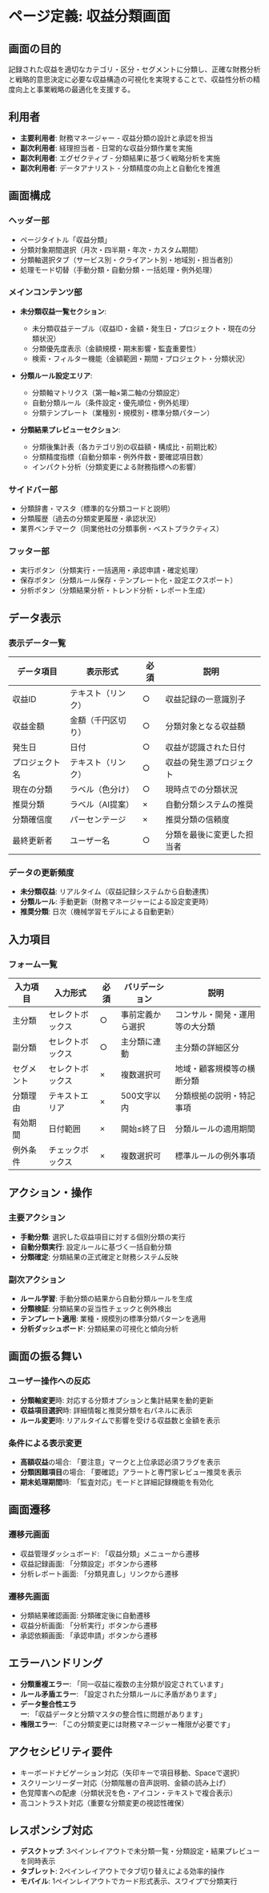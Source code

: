 # ページ定義: 収益分類画面

## 画面の目的
記録された収益を適切なカテゴリ・区分・セグメントに分類し、正確な財務分析と戦略的意思決定に必要な収益構造の可視化を実現することで、収益性分析の精度向上と事業戦略の最適化を支援する。

## 利用者
- **主要利用者**: 財務マネージャー - 収益分類の設計と承認を担当
- **副次利用者**: 経理担当者 - 日常的な収益分類作業を実施
- **副次利用者**: エグゼクティブ - 分類結果に基づく戦略分析を実施
- **副次利用者**: データアナリスト - 分類精度の向上と自動化を推進

## 画面構成

### ヘッダー部
- ページタイトル「収益分類」
- 分類対象期間選択（月次・四半期・年次・カスタム期間）
- 分類軸選択タブ（サービス別・クライアント別・地域別・担当者別）
- 処理モード切替（手動分類・自動分類・一括処理・例外処理）

### メインコンテンツ部
- **未分類収益一覧セクション**:
  - 未分類収益テーブル（収益ID・金額・発生日・プロジェクト・現在の分類状況）
  - 分類優先度表示（金額規模・期末影響・監査重要性）
  - 検索・フィルター機能（金額範囲・期間・プロジェクト・分類状況）

- **分類ルール設定エリア**:
  - 分類軸マトリクス（第一軸×第二軸の分類設定）
  - 自動分類ルール（条件設定・優先順位・例外処理）
  - 分類テンプレート（業種別・規模別・標準分類パターン）

- **分類結果プレビューセクション**:
  - 分類後集計表（各カテゴリ別の収益額・構成比・前期比較）
  - 分類精度指標（自動分類率・例外件数・要確認項目数）
  - インパクト分析（分類変更による財務指標への影響）

### サイドバー部
- 分類辞書・マスタ（標準的な分類コードと説明）
- 分類履歴（過去の分類変更履歴・承認状況）
- 業界ベンチマーク（同業他社の分類事例・ベストプラクティス）

### フッター部
- 実行ボタン（分類実行・一括適用・承認申請・確定処理）
- 保存ボタン（分類ルール保存・テンプレート化・設定エクスポート）
- 分析ボタン（分類結果分析・トレンド分析・レポート生成）

## データ表示

### 表示データ一覧
| データ項目 | 表示形式 | 必須 | 説明 |
|-----------|---------|------|------|
| 収益ID | テキスト（リンク） | ○ | 収益記録の一意識別子 |
| 収益金額 | 金額（千円区切り） | ○ | 分類対象となる収益額 |
| 発生日 | 日付 | ○ | 収益が認識された日付 |
| プロジェクト名 | テキスト（リンク） | ○ | 収益の発生源プロジェクト |
| 現在の分類 | ラベル（色分け） | ○ | 現時点での分類状況 |
| 推奨分類 | ラベル（AI提案） | × | 自動分類システムの推奨 |
| 分類確信度 | パーセンテージ | × | 推奨分類の信頼度 |
| 最終更新者 | ユーザー名 | ○ | 分類を最後に変更した担当者 |

### データの更新頻度
- **未分類収益**: リアルタイム（収益記録システムから自動連携）
- **分類ルール**: 手動更新（財務マネージャーによる設定変更時）
- **推奨分類**: 日次（機械学習モデルによる自動更新）

## 入力項目

### フォーム一覧
| 入力項目 | 入力形式 | 必須 | バリデーション | 説明 |
|---------|---------|------|---------------|------|
| 主分類 | セレクトボックス | ○ | 事前定義から選択 | コンサル・開発・運用等の大分類 |
| 副分類 | セレクトボックス | ○ | 主分類に連動 | 主分類の詳細区分 |
| セグメント | セレクトボックス | × | 複数選択可 | 地域・顧客規模等の横断分類 |
| 分類理由 | テキストエリア | × | 500文字以内 | 分類根拠の説明・特記事項 |
| 有効期間 | 日付範囲 | × | 開始≤終了日 | 分類ルールの適用期間 |
| 例外条件 | チェックボックス | × | 複数選択可 | 標準ルールの例外事項 |

## アクション・操作

### 主要アクション
- **手動分類**: 選択した収益項目に対する個別分類の実行
- **自動分類実行**: 設定ルールに基づく一括自動分類
- **分類確定**: 分類結果の正式確定と財務システム反映

### 副次アクション
- **ルール学習**: 手動分類の結果から自動分類ルールを生成
- **分類検証**: 分類結果の妥当性チェックと例外検出
- **テンプレート適用**: 業種・規模別の標準分類パターンを適用
- **分析ダッシュボード**: 分類結果の可視化と傾向分析

## 画面の振る舞い

### ユーザー操作への反応
- **分類軸変更**時: 対応する分類オプションと集計結果を動的更新
- **収益項目選択**時: 詳細情報と推奨分類を右パネルに表示
- **ルール変更**時: リアルタイムで影響を受ける収益数と金額を表示

### 条件による表示変更
- **高額収益**の場合: 「要注意」マークと上位承認必須フラグを表示
- **分類困難項目**の場合: 「要確認」アラートと専門家レビュー推奨を表示
- **期末処理期間**時: 「監査対応」モードと詳細記録機能を有効化

## 画面遷移

### 遷移元画面
- 収益管理ダッシュボード: 「収益分類」メニューから遷移
- 収益記録画面: 「分類設定」ボタンから遷移
- 分析レポート画面: 「分類見直し」リンクから遷移

### 遷移先画面
- 分類結果確認画面: 分類確定後に自動遷移
- 収益分析画面: 「分析実行」ボタンから遷移
- 承認依頼画面: 「承認申請」ボタンから遷移

## エラーハンドリング
- **分類重複エラー**: 「同一収益に複数の主分類が設定されています」
- **ルール矛盾エラー**: 「設定された分類ルールに矛盾があります」
- **データ整合性エラー**: 「収益データと分類マスタの整合性に問題があります」
- **権限エラー**: 「この分類変更には財務マネージャー権限が必要です」

## アクセシビリティ要件
- キーボードナビゲーション対応（矢印キーで項目移動、Spaceで選択）
- スクリーンリーダー対応（分類階層の音声説明、金額の読み上げ）
- 色覚障害への配慮（分類状況を色・アイコン・テキストで複合表示）
- 高コントラスト対応（重要な分類変更の視認性確保）

## レスポンシブ対応
- **デスクトップ**: 3ペインレイアウトで未分類一覧・分類設定・結果プレビューを同時表示
- **タブレット**: 2ペインレイアウトでタブ切り替えによる効率的操作
- **モバイル**: 1ペインレイアウトでカード形式表示、スワイプで分類実行
